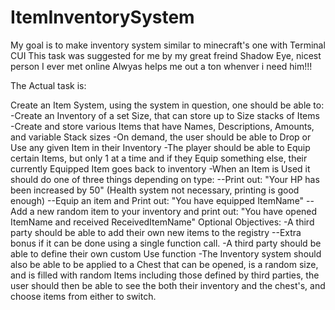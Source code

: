 # ItemInventorySystem
My goal is to make inventory system similar to minecraft's one with Terminal CUI
This task was suggested for me by my great freind Shadow Eye, nicest person I ever met online
Alwyas helps me out a ton whenver i need him!!! 

The Actual task is: 


Create an Item System, using the system in question, one should be able to:
-Create an Inventory of a set Size, that can store up to Size stacks of Items
-Create and store various Items that have Names, Descriptions, Amounts, and variable Stack sizes
-On demand, the user should be able to Drop or Use any given Item in their Inventory
-The player should be able to Equip certain Items, but only 1 at a time and if they Equip something else, their currently Equipped Item goes back to inventory
-When an Item is Used it should do one of three things depending on type: 
--Print out: "Your HP has been increased by 50" (Health system not necessary, printing is good enough)
--Equip an item and Print out: "You have equipped ItemName"
--Add a new random item to your inventory and print out: "You have opened ItemName and received ReceivedItemName"
Optional Objectives:
-A third party should be able to add their own new items to the registry
--Extra bonus if it can be done using a single function call.
-A third party should be able to define their own custom Use function
-The Inventory system should also be able to be applied to a Chest that can be opened, is a random size, and is filled with random Items including those defined by third parties, the user should then be able to see the both their inventory and the chest's, and choose items from either to switch.

